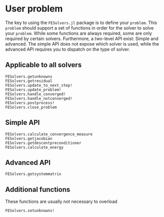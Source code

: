 # User problem
The key to using the `FESolvers.jl` package is to define your 
`problem`. This `problem` should support a set of functions
in order for the solver to solve your `problem`. 
While some functions are always required, some are only required by certain solvers. 
Furthermore, a two-level API exist: Simple and advanced. 
The simple API does not expose which solver is used, while the advanced API
requires you to dispatch on the type of solver. 

## Applicable to all solvers
```@docs
FESolvers.getunknowns
FESolvers.getresidual
FESolvers.update_to_next_step!
FESolvers.update_problem!
FESolvers.handle_converged!
FESolvers.handle_notconverged!
FESolvers.postprocess!
FESolvers.close_problem
```

## Simple API
```@docs
FESolvers.calculate_convergence_measure
FESolvers.getjacobian
FESolvers.getdescentpreconditioner
FESolvers.calculate_energy
```

## Advanced API
```@docs
FESolvers.getsystemmatrix
```

## Additional functions
These functions are usually not necessary to overload 
```@docs
FESolvers.setunknowns!
```
